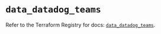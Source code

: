 # `data_datadog_teams`

Refer to the Terraform Registry for docs: [`data_datadog_teams`](https://registry.terraform.io/providers/datadog/datadog/3.61.0/docs/data-sources/teams).

